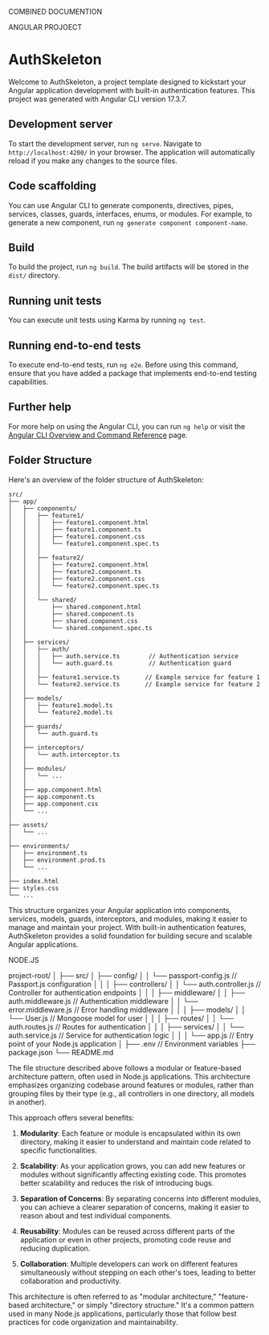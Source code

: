 COMBINED DOCUMENTION

ANGULAR PROJOECT 

# AuthSkeleton

Welcome to AuthSkeleton, a project template designed to kickstart your Angular application development with built-in authentication features. This project was generated with Angular CLI version 17.3.7.

## Development server

To start the development server, run `ng serve`. Navigate to `http://localhost:4200/` in your browser. The application will automatically reload if you make any changes to the source files.

## Code scaffolding

You can use Angular CLI to generate components, directives, pipes, services, classes, guards, interfaces, enums, or modules. For example, to generate a new component, run `ng generate component component-name`.

## Build

To build the project, run `ng build`. The build artifacts will be stored in the `dist/` directory.

## Running unit tests

You can execute unit tests using Karma by running `ng test`.

## Running end-to-end tests

To execute end-to-end tests, run `ng e2e`. Before using this command, ensure that you have added a package that implements end-to-end testing capabilities.

## Further help

For more help on using the Angular CLI, you can run `ng help` or visit the [Angular CLI Overview and Command Reference](https://angular.io/cli) page.

## Folder Structure

Here's an overview of the folder structure of AuthSkeleton:

```
src/
├── app/
│   ├── components/
│   │   ├── feature1/
│   │   │   ├── feature1.component.html
│   │   │   ├── feature1.component.ts
│   │   │   ├── feature1.component.css
│   │   │   └── feature1.component.spec.ts
│   │   │
│   │   ├── feature2/
│   │   │   ├── feature2.component.html
│   │   │   ├── feature2.component.ts
│   │   │   ├── feature2.component.css
│   │   │   └── feature2.component.spec.ts
│   │   │
│   │   └── shared/
│   │       ├── shared.component.html
│   │       ├── shared.component.ts
│   │       ├── shared.component.css
│   │       └── shared.component.spec.ts
│   │
│   ├── services/
│   │   ├── auth/
│   │   │   ├── auth.service.ts        // Authentication service
│   │   │   └── auth.guard.ts          // Authentication guard
│   │   │
│   │   ├── feature1.service.ts       // Example service for feature 1
│   │   └── feature2.service.ts       // Example service for feature 2
│   │
│   ├── models/
│   │   ├── feature1.model.ts
│   │   └── feature2.model.ts
│   │
│   ├── guards/
│   │   └── auth.guard.ts
│   │
│   ├── interceptors/
│   │   └── auth.interceptor.ts
│   │
│   ├── modules/
│   │   └── ...
│   │
│   ├── app.component.html
│   ├── app.component.ts
│   ├── app.component.css
│   └── ...
│
├── assets/
│   └── ...
│
├── environments/
│   ├── environment.ts
│   ├── environment.prod.ts
│   └── ...
│
├── index.html
├── styles.css
└── ...
```

This structure organizes your Angular application into components, services, models, guards, interceptors, and modules, making it easier to manage and maintain your project. With built-in authentication features, AuthSkeleton provides a solid foundation for building secure and scalable Angular applications.







NODE.JS 

project-root/
│
├── src/
│   ├── config/
│   │   └── passport-config.js          // Passport.js configuration
│   │
│   ├── controllers/
│   │   └── auth.controller.js         // Controller for authentication endpoints
│   │
│   ├── middleware/
│   │   ├── auth.middleware.js         // Authentication middleware
│   │   └── error.middleware.js        // Error handling middleware
│   │
│   ├── models/
│   │   └── User.js                    // Mongoose model for user
│   │
│   ├── routes/
│   │   └── auth.routes.js             // Routes for authentication
│   │
│   ├── services/
│   │   └── auth.service.js            // Service for authentication logic
│   │
│   └── app.js                         // Entry point of your Node.js application
│
├── .env                               // Environment variables
├── package.json
└── README.md


The file structure described above follows a modular or feature-based architecture pattern, often used in Node.js applications. This architecture emphasizes organizing codebase around features or modules, rather than grouping files by their type (e.g., all controllers in one directory, all models in another).

This approach offers several benefits:

1. **Modularity**: Each feature or module is encapsulated within its own directory, making it easier to understand and maintain code related to specific functionalities.

2. **Scalability**: As your application grows, you can add new features or modules without significantly affecting existing code. This promotes better scalability and reduces the risk of introducing bugs.

3. **Separation of Concerns**: By separating concerns into different modules, you can achieve a clearer separation of concerns, making it easier to reason about and test individual components.

4. **Reusability**: Modules can be reused across different parts of the application or even in other projects, promoting code reuse and reducing duplication.

5. **Collaboration**: Multiple developers can work on different features simultaneously without stepping on each other's toes, leading to better collaboration and productivity.

This architecture is often referred to as "modular architecture," "feature-based architecture," or simply "directory structure." It's a common pattern used in many Node.js applications, particularly those that follow best practices for code organization and maintainability.